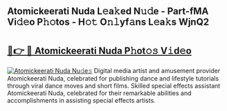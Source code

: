 ## Atomickeerati Nuda L𝚎a𝚔ed N𝚞𝚍e - Part-fMA Vi𝚍𝚎o P𝚑𝚘tos - H𝚘𝚝 O𝚗𝚕yf𝚊ns L𝚎a𝚔s WjnQ2

# <h2><a href="http://kf5av2.oniu.top/?m=Atomickeerati+Nuda">🔗👉 🔴 Atomickeerati Nuda P𝚑ot𝚘𝚜 V𝚒d𝚎o</a></h2>

[![Atomickeerati Nuda Nu𝚍e𝚜](https://i.imgur.com/0qMVB7G.gif)](http://kf5av2.oniu.top/?m=Atomickeerati+Nuda)
Digital media artist and amusement provider Atomickeerati Nuda, celebrated for publishing dance and lifestyle tutorials through viral dance moves and short films. Skilled special effects assistant Atomickeerati Nuda, celebrated for their remarkable abilities and accomplishments in assisting special effects artists.  
